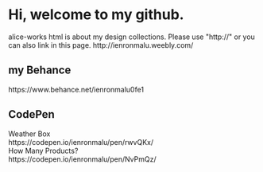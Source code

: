 <!--# alice-works-->
<h1>Hi, welcome to my github.</h1>
alice-works html is about my design collections.
Please use "http://" or you can also link in this page.
http://ienronmalu.weebly.com/
<!--<h2>Resume</h2>
cooming soon.-->
<h2>my Behance</h2>
https://www.behance.net/ienronmalu0fe1
<h2>CodePen</h2>
Weather Box<br>
https://codepen.io/ienronmalu/pen/rwvQKx/ <br>
How Many Products?<br>
https://codepen.io/ienronmalu/pen/NvPmQz/ <br>

